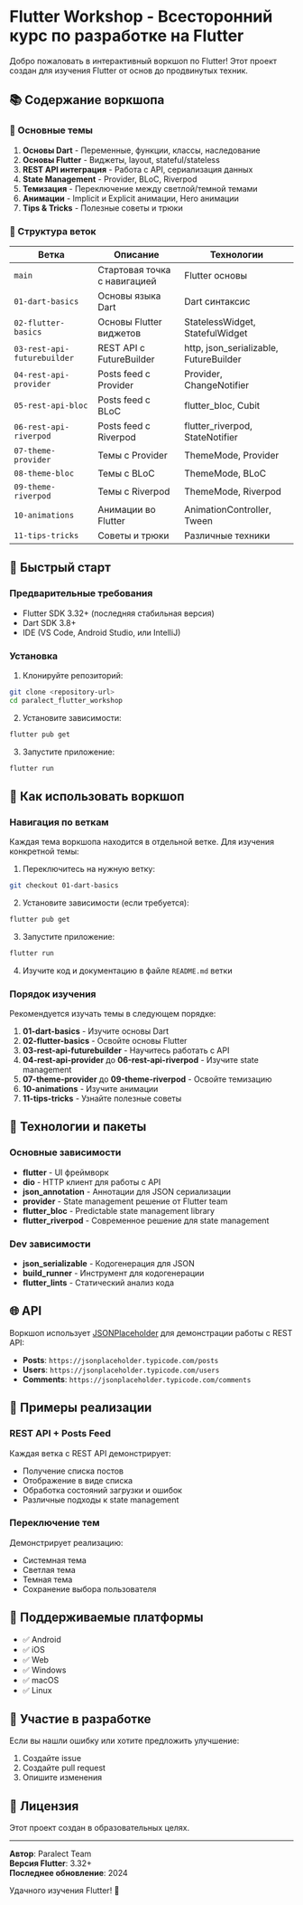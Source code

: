 # Flutter Workshop - Всесторонний курс по разработке на Flutter

Добро пожаловать в интерактивный воркшоп по Flutter! Этот проект создан для изучения Flutter от основ до продвинутых техник.

## 📚 Содержание воркшопа

### 🎯 Основные темы

1. **Основы Dart** - Переменные, функции, классы, наследование
2. **Основы Flutter** - Виджеты, layout, stateful/stateless
3. **REST API интеграция** - Работа с API, сериализация данных
4. **State Management** - Provider, BLoC, Riverpod
5. **Темизация** - Переключение между светлой/темной темами
6. **Анимации** - Implicit и Explicit анимации, Hero анимации
7. **Tips & Tricks** - Полезные советы и трюки

### 🌿 Структура веток

| Ветка | Описание | Технологии |
|-------|----------|------------|
| `main` | Стартовая точка с навигацией | Flutter основы |
| `01-dart-basics` | Основы языка Dart | Dart синтаксис |
| `02-flutter-basics` | Основы Flutter виджетов | StatelessWidget, StatefulWidget |
| `03-rest-api-futurebuilder` | REST API с FutureBuilder | http, json_serializable, FutureBuilder |
| `04-rest-api-provider` | Posts feed с Provider | Provider, ChangeNotifier |
| `05-rest-api-bloc` | Posts feed с BLoC | flutter_bloc, Cubit |
| `06-rest-api-riverpod` | Posts feed с Riverpod | flutter_riverpod, StateNotifier |
| `07-theme-provider` | Темы с Provider | ThemeMode, Provider |
| `08-theme-bloc` | Темы с BLoC | ThemeMode, BLoC |
| `09-theme-riverpod` | Темы с Riverpod | ThemeMode, Riverpod |
| `10-animations` | Анимации во Flutter | AnimationController, Tween |
| `11-tips-tricks` | Советы и трюки | Различные техники |

## 🚀 Быстрый старт

### Предварительные требования

- Flutter SDK 3.32+ (последняя стабильная версия)
- Dart SDK 3.8+
- IDE (VS Code, Android Studio, или IntelliJ)

### Установка

1. Клонируйте репозиторий:
```bash
git clone <repository-url>
cd paralect_flutter_workshop
```

2. Установите зависимости:
```bash
flutter pub get
```

3. Запустите приложение:
```bash
flutter run
```

## 📖 Как использовать воркшоп

### Навигация по веткам

Каждая тема воркшопа находится в отдельной ветке. Для изучения конкретной темы:

1. Переключитесь на нужную ветку:
```bash
git checkout 01-dart-basics
```

2. Установите зависимости (если требуется):
```bash
flutter pub get
```

3. Запустите приложение:
```bash
flutter run
```

4. Изучите код и документацию в файле `README.md` ветки

### Порядок изучения

Рекомендуется изучать темы в следующем порядке:

1. **01-dart-basics** - Изучите основы Dart
2. **02-flutter-basics** - Освойте основы Flutter
3. **03-rest-api-futurebuilder** - Научитесь работать с API
4. **04-rest-api-provider** до **06-rest-api-riverpod** - Изучите state management
5. **07-theme-provider** до **09-theme-riverpod** - Освойте темизацию
6. **10-animations** - Изучите анимации
7. **11-tips-tricks** - Узнайте полезные советы

## 🔧 Технологии и пакеты

### Основные зависимости

- **flutter** - UI фреймворк
- **dio** - HTTP клиент для работы с API
- **json_annotation** - Аннотации для JSON сериализации
- **provider** - State management решение от Flutter team
- **flutter_bloc** - Predictable state management library
- **flutter_riverpod** - Современное решение для state management

### Dev зависимости

- **json_serializable** - Кодогенерация для JSON
- **build_runner** - Инструмент для кодогенерации
- **flutter_lints** - Статический анализ кода

## 🌐 API

Воркшоп использует [JSONPlaceholder](https://jsonplaceholder.typicode.com/) для демонстрации работы с REST API:

- **Posts**: `https://jsonplaceholder.typicode.com/posts`
- **Users**: `https://jsonplaceholder.typicode.com/users`
- **Comments**: `https://jsonplaceholder.typicode.com/comments`

## 🎨 Примеры реализации

### REST API + Posts Feed

Каждая ветка с REST API демонстрирует:
- Получение списка постов
- Отображение в виде списка
- Обработка состояний загрузки и ошибок
- Различные подходы к state management

### Переключение тем

Демонстрирует реализацию:
- Системная тема
- Светлая тема
- Темная тема
- Сохранение выбора пользователя

## 📱 Поддерживаемые платформы

- ✅ Android
- ✅ iOS  
- ✅ Web
- ✅ Windows
- ✅ macOS
- ✅ Linux

## 🤝 Участие в разработке

Если вы нашли ошибку или хотите предложить улучшение:

1. Создайте issue
2. Создайте pull request
3. Опишите изменения

## 📄 Лицензия

Этот проект создан в образовательных целях.

---

**Автор**: Paralect Team  
**Версия Flutter**: 3.32+  
**Последнее обновление**: 2024

Удачного изучения Flutter! 🚀
